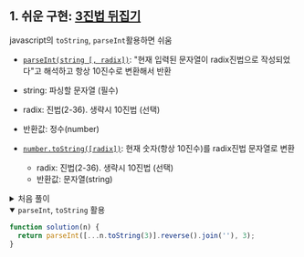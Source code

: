 ## 1. 쉬운 구현: [3진법 뒤집기](https://school.programmers.co.kr/learn/courses/30/lessons/68935)

javascript의 `toString`, `parseInt`활용하면 쉬움

- [`parseInt(string [, radix])`](https://developer.mozilla.org/ko/docs/Web/JavaScript/Reference/Global_Objects/parseInt): "현재 입력된 문자열이 radix진법으로 작성되었다"고 해석하고 항상 10진수로 변환해서 반환

- string: 파싱할 문자열 (필수)
- radix: 진법(2-36). 생략시 10진법 (선택)
- 반환값: 정수(number)
- [`number.toString([radix])`](https://developer.mozilla.org/ko/docs/Web/JavaScript/Reference/Global_Objects/Object/toString): 현재 숫자(항상 10진수)를 radix진법 문자열로 변환
  - radix: 진법(2-36). 생략시 10진법 (선택)
  - 반환값: 문자열(string)

<details>
  <summary>처음 풀이</summary>

```javascript
function solution(n) {
  var answer = 0;
  let count = 0;
  var three = [];
  while (n > 2) {
    const div = Math.floor(n / 3);
    const rest = n % 3;
    three.push(rest);
    n = div;
  }
  three.push(n);
  while (three.length > 0) {
    const num = three.pop();
    answer += num * Math.pow(3, count);
    count++;
  }
  return answer;
}
```

</details>

<details open>
  <summary><code>parseInt</code>, <code>toString</code> 활용</summary>

```javascript
function solution(n) {
  return parseInt([...n.toString(3)].reverse().join(''), 3);
}
```

</details>
